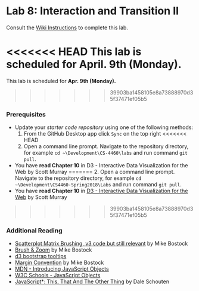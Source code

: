 # Lab 8: Interaction and Transition II
Consult the [Wiki Instructions](https://github.gatech.edu/CS4460-Spring2018/Labs/wiki/Lab-8%3A-Interaction-and-Transition-2) to complete this lab.

<<<<<<< HEAD
This lab is scheduled for **April. 9th (Monday).**
=======
This lab is scheduled for **Apr. 9th (Monday).**
>>>>>>> 39903ba1458105e8a73888970d35f37471ef05b5

### Prerequisites
* Update your *starter code repository* using one of the following methods:
    1. From the GitHub Desktop app click `Sync` on the top right
<<<<<<< HEAD
    2. Open a command line prompt. Navigate to the repository directory, for example `cd ~\Development\CS-4460\labs` and run command `git pull`.
* You have **read Chapter 10** in D3 - Interactive Data Visualization for the Web by Scott Murray
=======
    2. Open a command line prompt. Navigate to the repository directory, for example `cd ~\Development\CS4460-Spring2018\Labs` and run command `git pull`.
* You have **read Chapter 10** in [D3 - Interactive Data Visualization for the Web](https://doc.lagout.org/programmation/JavaScript/Interactive%20Data%20Visualization%20for%20the%20Web_%20An%20Introduction%20to%20Designing%20with%20D3%20%5BMurray%202013-04-05%5D.pdf) by Scott Murray
>>>>>>> 39903ba1458105e8a73888970d35f37471ef05b5

### Additional Reading

* [Scatterplot Matrix Brushing, v3 code but still relevant](https://bl.ocks.org/mbostock/4063663) by Mike Bostock
* [Brush & Zoom](https://bl.ocks.org/mbostock/34f08d5e11952a80609169b7917d4172) by Mike Bostock
* [d3 bootstrap tooltips](http://bl.ocks.org/zmaril/2981335)
* [Margin Convention](https://bl.ocks.org/mbostock/3019563) by Mike Bostock
* [MDN - Introducing JavaScript Objects](https://developer.mozilla.org/en-US/docs/Learn/JavaScript/Objects)
* [W3C Schools - JavaScript Objects](https://www.w3schools.com/js/js_object_definition.asp)
* [JavaScript*: This, That And The Other Thing](https://software.intel.com/en-us/xdk/blog/javascript-this-that-and-the-other-thing) by Dale Schouten
